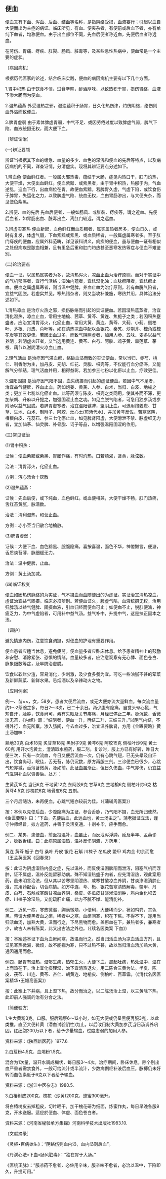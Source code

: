 ## 便血

便血又有下血、泻血、后血、结血等名称，是指阴络受损，血液妄行；引起以血自大便而出为主症的病证。临床所见，有血、便夹杂者，有便前或后血下者，亦有单纯下血者，均称便血。由于出血部位不同，先血后便者称近血，先便后血者称远血。

在劳伤、胃痛、痔疾、肛裂、肠风、脏毒等，及某些急性热病中，便血常是一个主要的症状。

〔病因病机〕

根据历代医家的论述，结合临床实践，便血的病因病机主要有以下几个方面。

1.胃中积热 由于饮食不慎，过食辛辣，醇酒厚味，以致热积于胃，损伤胃络，血液下渗大肠而为便血。

2.温热蕴蒸 外受湿热之邪，湿浊蕴积于肠胃，日久化热伤津，灼伤阴络，络伤则血外溢而致便血。

3.脾胃虚弱 由于素体脾虚胃弱，中气不足、或因劳倦过度以致脾虚气弱，脾气下陷、血液统摄无权，而大便下血。

〔辨证论治〕

(―)辨证要领

辨证当根据其下血的缓急、血量的多少、血色的深浅和便血的先后等特点，以及病因病机的不同，详查证情，分清虚实。现将其辨证要点分述如下。

1.辨血色 便血鲜红者。一般属火邪热毒，蕴结于大肠，症见内热口干，肛门灼热，大便干燥，大便出血鲜红。便血紫黯、或紫黑者，由于胃中积热，热郁于内，气血逆乱，迫血下行，出血病位在胃，故便血紫黯。若脾胃久虚，气虚下陷，或饮食伤于脾胃，失运化之力，以致脾虚气陷、统血无权，血由胃肠渗出，与大便夹杂，而见便色紫黑。

2.辨便、血的先后 先血后便者，一般如肠风、或肛裂、痔疾等，谓之近血。先便后血者，如胃肠出血、脏毒出血、离肛门较远，谓之远血。

3.辨虚实寒热 便血新起，血色鲜红而血质稠者，属实属热者居多，便血日久，或时有复发，体虚气弱，下血紫黯或紫黑、或血质稀者，一般属虛属寒者多。至于肛门痔疾的便血，应属外科范畴，详见该科讲义，痢疾的便血，虽与便血一证有相似之处但痢疾是脓血相兼，且有里急后重和肛门灼热甚至恶寒发热等症与便血不难鉴别。

(二)论治要点

便血一证，以属热属实者为多，故清热泻火，凉血止血为治疗原则。而对于实证中的气机郁滞者，宜行气活络；湿浊内蕴者，宜祛湿化浊；血脉瘀阻者，宜祛瘀止血。便血之属虚属寒者，则当温中健脾，养血止血为治疗原则。若有血脱气陷者，宜益气固脱。若虚实并见，寒热错杂者，则又当攻补兼施，寒热并用，具体治法分述如下。

1.清热凉血 是治疗火热之邪，损伤脉络而引起的实证便血。若因湿热蕰蒸者，治宜清化湿热，凉血止血，常用生地榆、茜草、黄芩、黄连、焦栀子之类；若因积热壅盛者，应治宜清胃泻火，化瘀止血，常用大黄、黄连、黄芩、大蓟、小蓟、侧柏叶、茅根、丹皮、荷叶等。如在清热凉血中配以金银花、秦艽、炒荆芥、槐角或槐花炭等其效更佳。若因出血过多，而致气阴两虚者，加用人参、五味、麦冬以益气养阴；若阴虚火旺者，又当选用黄连、黄芩、白芍、阿胶、鸡子黄、旱莲草、茅根、藕节以滋阴清火凉血止血。

2.理气活血 是治疗因气滞血瘀，络破血溢而致的实证便血，常以当归、赤芍、桃仁、制香附为主，加丹皮、元胡、红花、灵脂、枳壳等，不仅能行血分瘀滞，又能解气分郁结，理气活血并用，相得益彰，若加参三七粉以化瘀以止血，疗效更佳。

3.温阳固摄 是治疗因气阳不固，血失统摄而引起的虚证便血。若因中气不足者，治宜益气健脾，养血止血，药如炮姜、黄芪、人参、白术，当归、白芨、地榆之类；更加三七粉以化瘀止血。此等药须与陈皮、枳壳之类同用，使其补而不滞，更加柴胡、升麻以升提之，加强固涩止血之功。如见血脱气陷者，可急用独参汤或参附汤以益气固脱。若脾胃虚寒者，治宜温阳健脾，坚阴止血，可选用炮姜炭、甘草、生地、白术、制附子、阿胶、灶心土(煎汤代水)、并加黄芩反佐，苦寒坚阴，椿根白皮、花蕊石、参三七化瘀止血，如见脾肾阳虚，大便滑泄不禁、脉虚细无力者，宜加仙茅、仙灵脾、补骨脂、诃子等品，以增强温阳固涩的作用。

(三)常见证治

(1)胃中积热：

证候：便血紫黯或紫黑、胃胀作痛，有时灼热，口若烦渴，苔黄，脉弦数。

治法：清胃泻火，化瘀止血。

方例：泻心汤合十灰散

(2)湿热蕴蒸：

证候：先血后便，或下纯血，血色鲜红。或血便相兼，大便干燥不畅，肛门热痛，舌红苔黄腻，脉濡数。

治法：清利湿热，和营止血。

方例：赤小豆当归散合地榆散。

(3)脾胃虚弱：

证候：大便下血、血色黯黑、脘腹隐痛，喜按喜温，面色不华，神倦懒言，便溏，舌质淡苔薄，脉细缓无力。

治法：温中健脾，止血。

方例：黄土汤加减。

(四)临证权变

便血如因热伤脉络的为实证，气不摄血而血随便出的为虚证。实证治宜清热凉血，虛证治宜益气固摄。临床必须辨别。若便血证久，脾虚气陷，血液统摄无权，治用归脾汤以益气健脾、固摄血液，引血归经而便血可止；如便血不止，脱肛便溏，神疲乏力，为中气虚陷者，可用补中益气汤。益气补中，升提中气，这是扶正固本之法。

〔调护〕

避免情志内伤，注意饮食调摄，对便血的护理有重要作用。

便血患者应适当休息，避免疲劳。便血量多者应卧床休息。给予患者精神上的鼓励和安慰、消除紧张、恐惧的情绪。血量较多者，应注意观察有无心悸、面色苍白、脉象细数等症，及早防治虚脱。

饮食以软烂少渣，容易消化，少刺激，及少食多餐为宜。可吃一些油腻不甚的荤菜及新鲜蔬菜、新鲜水果。忌烟酒以及辛辣动火之物。

〔应用例案〕

例一、苗××，女，58岁，患者大便后流血，或无大便亦流大量鲜血。毎次流血量约1〜2茶碗之多，毎日2〜3次，已二十余日。两少腹有隐痛，自觉头晕心慌，气短自汗，脸肿，饮食尚可，素有失眠及关节疼痛，月经已停止二年。脉沉数，舌微淡无苔，《内经》谓：“结阴者，便血一升，再结二升，三结三升。”以阴气内结，不得外行，血无所稟，渗入肠间，今去血过多，治宜温养脾肾，方用《金匮要略》黄土汤加味：

熟地30克 白术18克 炙甘草18克 黑附子9克 黄芩6克 阿胶15克 侧柏叶炒9克 黄土60克 用开水泡黄土，澄清取水煎药，服二剂。复诊时，服上方已有好转，昨日大便三次，只有一次流血，今日又便后流血一次，仍有心跳气短，已无头晕及自汗出，饮食尚可，眠佳，舌无苔，脉仍沉数，原方再服三剂。三诊便血已很少，心跳气短亦减，舌薄苔微黄，脉如前。此证血虽渐止，但日久伤血，中气亦伤，仍宜益气滋阴补血以资善后。处方：

生黄芪15克 当归6克 干地黄12克 东阿胶9克 甘草6克 生地榆6克 侧柏叶炒6克 枯黄芩4.5克 炒槐花6克 地骨皮6克 五剂。

三个月后随访，未再便血，心跳气短亦较前为佳。（《蒲辅周医案》）

按：本例以先便后血，少腹隐痛为主证，参合舌脉，乃气阳不摄，血无所归使然。《金匮要略》曰：“下血，先便后血，此远血也，黄土汤主之”。蒲老据证立法，谨守仲师经旨，拟方遣药，并善于灵活变通。十剂补毕，应手而愈。

例二、某男，患便血，前医投温补，血虽止，而反泄泻浮肿。延及半年、孟英诊之，脉数舌绛。曰：此病原属湿热，温补反伤阴液，方药用：

黄连 黄芩 栀子 白芍 桑叶 丹皮 银花 石斛 川楝子 冬瓜皮 鳖甲 鸡内金 旬余而愈（王孟英医案《回春录》

按：此证为阴虚湿热内盛之症，先以温补，而反使湿困脾阳而泄泻，阻塞气机而浮肿，证不属虛，温补反能留邪助病。殊不知湿热盛于内者，应先清湿热，观此案用药，虽未明言治法，但从其以苦寒坚阴泄热、咸寒甘酸凉血养阴，甘淡渗湿消肿止泄，其用药配合，切合病情。如方中连、芩、栀、银花苦寒清热解毒，鳖甲、丹皮、白芍、石斛咸寒酸甘凉血养阴，桑皮、冬瓜皮甘淡渗湿消肿，鸡内金化积去瘀、川楝子涂湿热，又能疏肝止痛，此方不腻不燥、能清能补。

例三、近见一症，寒热微渴，胸满微烦，小便利，大便稀而少，状如鸡粪，其色黑。蒋谓大便黑者血之瘀，稀者中之寒，血瘀间寒，积在下焦。不得不下，遂用当归活血汤，加熟大黄，温而行之，下尽黑物而愈。盖瘀血在下，兼热者多，兼寒者少，故古人未有陈案，此又出古法之外也。（《续名医类案 下血》)

按：本案述本证下血为血瘀间寒，故温而行之。然当归活血汤为凉血活血方剂，且证见寒热微渴，微烦，故不能视为寒，只不过热不甚，故以当归活血汤加熟大黄，通因通用而愈。

例四、肠胃有湿热，湿郁生痰，热郁生火，大便下血，晨起吐痰，热处湿中，湿在上而热在下。治上宜化痰理湿，治下宜清热退火，用二陈合三黄为法。半夏、陈皮、茯苓、川连、黄芩、杏仁、胡黄连、地榆皮、侧柏叶、百草霜。（《清代名医医案精华•王旭高医案》)

按：此案上下并病，且上湿下热，故分而治之，以二陈汤治上湿，以三黄除下热。此即前人强调的治有分合之法。

〔简便验方〕

1.生大黄粉3克。口服。服后观察6〜12小时，如无大便或仍呈黑便再服3克，以此类推，直至大便转黄（潜血试验阴性)为止。以后改用制大黄加参芪当归汤调养巩固，红细胞200万以下者，给予少量输血，过度虚弱的加用人参。

资料来源：《陕西新医药》1977.6.

2.白芨粉4.5克，血竭粉1.5克。

混合为1次量，温开水调成糊状，每日服3〜4次。治疗期间，卧床休息，除个别出血严重者需禁食外，一般可给流汁或半流汁，少数病例经补液后血压，脉搏仍未好转而血色素低于6克以下者给予输血。

资料来源：《浙江中医杂志》1980.5.

3.白椿树皮200克，槐花（炒黄)200克，蜂蜜300毫升。

将白椿树皮去掉粗皮，切片晒干，加干槐花研为细面，炼蜜作丸，每日早晚各服9克，开水送服。适应於便血、体虚、面色苍白者。

资料来源：《河南省秘验单方集锦》河南科学技术出版社1983.10.

〔文献摘录〕

《灵枢•百病始生》：“阴络伤则血内溢，血内溢则后血”。

《丹溪心法•下血•肠风脏毒》：“独在胃于大肠。”

《医统正脉》：“服凉药不愈者，必佐用辛味，服辛味不愈者，必治以温中，下陷即久，升提可用。”

